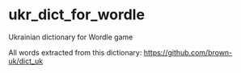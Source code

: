 # ukr_dict_for_wordle
Ukrainian dictionary for Wordle game

All words extracted from this dictionary:
https://github.com/brown-uk/dict_uk
